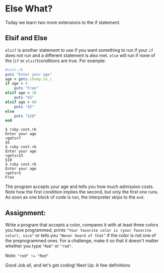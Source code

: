 # Else What?

Today we learn two more extensions to the if statement. 

## Elsif and Else

`elsif` is another statement to use if you want something to run if your `if` does not run and a different statement is also met. `else` will run if none of the (`if` or `elsif`)conditions are true. For example: 

```ruby
#cost.rb
puts "Enter your age"
age = gets.chomp.to_i
if age < 4
    puts "Free"
elsif age < 18
    puts "$5"
elsif age > 60
    puts "$5"
else
    puts "$10"
end
```

```
$ ruby cost.rb
Enter your age
<gets>7
$5
$ ruby cost.rb
Enter your age
<gets>23
$10
$ ruby cost.rb
Enter your age
<gets>3
Free
```

The program accepts your age and tells you how much admission costs. Note how the first condition implies the second, but only the first one runs. As soon as one block of code is run, the interpreter skips to the `end`. 

## Assignment: 
Write a program that accepts a color, compares it with at least three colors you have programmed, prints `"Your favorite color is (your favorite color), nice"` or tells you `"Never heard of that"` if the color is not one of the preprogrammed ones. For a challenge, make it so that it doesn't matter whether you type `"ReD"` or `"red"`. 

Note: `"red" != "Red"`


Good Job all, and let's get coding!
Next Up: A few definitions